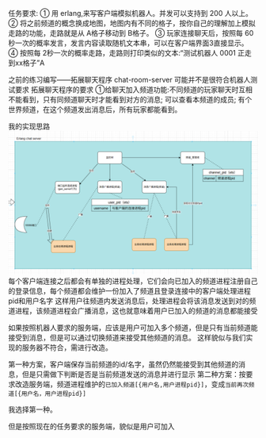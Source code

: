 任务要求:
① 用 erlang,来写客户端模拟机器人。并发可以支持到 200 人以上。 
② 将之前频道的概念换成地图，地图内有不同的格子，按你自己的理解加上模拟走路的功能，走路就是从 A格子移动到 B格子。
③ 玩家连接聊天后，按照每 60秒一次的概率发言，发言内容读取随机文本串，可以在客户端界面3直接显示。
④ 按照每 2秒一次的概率走路，走路则打印类似的文本:“测试机器人 0001 正走到xx格子”A

之前的练习编写——拓展聊天程序 chat-room-server
可能并不是很符合机器人测试要求
拓展聊天程序的要求
①给聊天加入频道功能:不同频道的玩家聊天时互相不能看到，只有同频道聊天时才能看到对方的消息;
 可以查看本频道的成员;
 有个世界频道，在这个频道发出消息后，所有玩家都能看到。

我的实现思路
![](./images/chat-room-struction.png)
每个客户端连接之后都会有单独的进程处理，它们会向已加入的频道进程注册自己的登录信息，每个频道都会维护一份加入了频道且登录连接中的客户端处理进程pid和用户名字
这样用户往频道内发送消息后，处理进程会将该消息发送到对的频道进程，该频道进程会广播消息，这也就意味着用户已加入的频道的消息都能接受

如果按照机器人要求的服务端，应该是用户可加入多个频道，但是只有当前频道能接受到消息，但是可以通过切换频道来接受其他频道的消息。
这样貌似与我们实现的服务器不符合，需进行改造。

第一种方案，客户端保存当前频道的id/名字，虽然仍然能接受到其他频道的消息，但是只需做下判断是否是当前频道发送的消息并进行显示
第二种方案：按要求改造服务端，频道进程维护的`已加入频道[{用户名,用户进程pid}]`，变成`当前再次频道[{用户名，用户进程pid}]`

我选择第一种。

但是按照现在的任务要求的服务端，貌似是用户可加入

